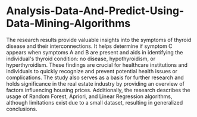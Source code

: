 # Analysis-Data-And-Predict-Using-Data-Mining-Algorithms
The research results provide valuable insights into the symptoms of thyroid disease and their interconnections. It helps determine if symptom C appears when symptoms A and B are present and aids in identifying the individual's thyroid condition: no disease, hypothyroidism, or hyperthyroidism. These findings are crucial for healthcare institutions and individuals to quickly recognize and prevent potential health issues or complications. The study also serves as a basis for further research and holds significance in the real estate industry by providing an overview of factors influencing housing prices. Additionally, the research describes the usage of Random Forest, Apriori, and Linear Regression algorithms, although limitations exist due to a small dataset, resulting in generalized conclusions.
